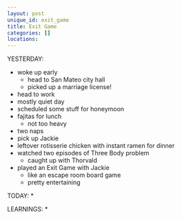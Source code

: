 ```yaml
---
layout: post
unique_id: exit_game
title: Exit Game
categories: []
locations: 
---
```


YESTERDAY:
* woke up early
  * head to San Mateo city hall
  * picked up a marriage license!
* head to work
* mostly quiet day
* scheduled some stuff for honeymoon
* fajitas for lunch
  * not too heavy
* two naps
* pick up Jackie
* leftover rotisserie chicken with instant ramen for dinner
* watched two episodes of Three Body problem
  * caught up with Thorvald
* played an Exit Game with Jackie
  * like an escape room board game
  * pretty entertaining

TODAY:
* 

LEARNINGS:
* 

